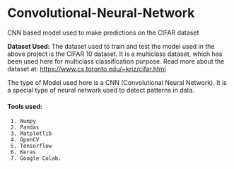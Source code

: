 # Convolutional-Neural-Network
CNN based model used to make predictions on the CIFAR dataset

**Dataset Used:** The dataset used to train and test the model used in the above project is the CIFAR 10 dataset. It is a multiclass dataset, which has been used here for multiclass classification purpose. Read more about the dataset at: https://www.cs.toronto.edu/~kriz/cifar.html

The type of Model used here is a CNN (Convolutional Neural Network). It is a special type of neural network used to detect patterns in data. 

#### Tools used:  
     1. Numpy   
     2. Pandas  
     3. Matplotlib  
     4. OpenCV  
     5. Tensorflow  
     6. Keras  
     7. Google Colab.   
